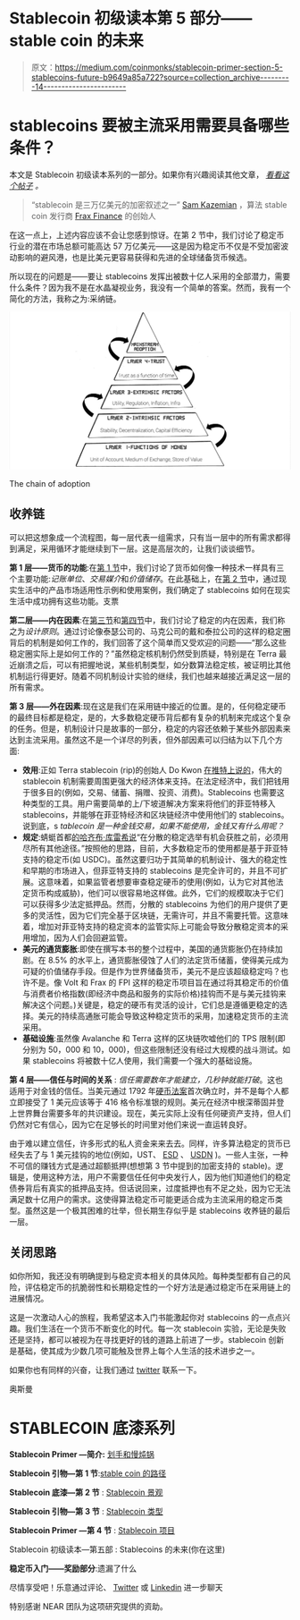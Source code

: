 # Stablecoin 初级读本第 5 部分——stable coin 的未来

> 原文：<https://medium.com/coinmonks/stablecoin-primer-section-5-stablecoins-future-b9649a85a722?source=collection_archive---------14----------------------->

# stablecoins 要被主流采用需要具备哪些条件？

本文是 Stablecoin 初级读本系列的一部分。如果你有兴趣阅读其他文章， [*看看这个帖子*](https://namsso.medium.com/stablecoin-primer-intro-54689d6fcdba) *。*

> “stablecoin 是三万亿美元的加密叙述之一” [Sam Kazemian](https://open.spotify.com/episode/4tmZGHhwLtQlHBLlweKMkq?si=4613c91700c644d6) ，算法 stable coin 发行商 [Frax Finance](https://frax.finance/) 的创始人

在这一点上，上述内容应该不会让您感到惊讶。在第 2 节中，我们讨论了稳定币行业的潜在市场总额可能高达 57 万亿美元——这是因为稳定币不仅是不受加密波动影响的避风港，也是比美元更容易获得和先进的全球储备货币候选。

所以现在的问题是——要让 stablecoins 发挥出被数十亿人采用的全部潜力，需要什么条件？因为我不是在水晶凝视业务，我没有一个简单的答案。然而，我有一个简化的方法，我称之为:采纳链。

![](img/b5ac0120a584233a2dd4e12fcb03b303.png)

The chain of adoption

## 收养链

可以把这想象成一个流程图，每一层代表一组需求，只有当一层中的所有需求都得到满足，采用循环才能继续到下一层。这是高层次的，让我们谈谈细节。

**第 1 层——货币的功能**:在[第 1 节](/coinmonks/stablecoin-primer-section-1-path-to-stablecoins-8bcdb39c73e1)中，我们讨论了货币如何像一种技术一样具有三个主要功能:*记账单位*、*交易媒介*和*价值储存*。在此基础上，在[第 2 节](/coinmonks/stablecoin-primer-section-2-stablecoin-landscape-132b27f7f2d3)中，通过现实生活中的产品市场适用性示例和使用案例，我们确定了 stablecoins 如何在现实生活中成功拥有这些功能。支票

**第二层——内在因素**:在[第三节](/coinmonks/stablecoin-primer-section-3-stablecoin-types-c416ce5f455f)和[第四节](/coinmonks/stablecoin-primer-section-4-stablecoin-projects-28b509624165)中，我们讨论了稳定的内在因素，我们称之为*设计原则*。通过讨论像泰瑟公司的、马克公司的戴和泰拉公司的这样的稳定圈背后的机制是如何工作的，我们回答了这个简单而又受欢迎的问题——“那么这些稳定圈实际上是如何工作的？”虽然稳定核机制仍然受到质疑，特别是在 Terra 最近崩溃之后，可以有把握地说，某些机制类型，如分数算法稳定核，被证明比其他机制运行得更好。随着不同机制设计实验的继续，我们也越来越接近满足这一层的所有需求。

**第 3 层——外在因素**:现在这是我们在采用链中接近的位置。是的，任何稳定硬币的最终目标都是稳定，是的，大多数稳定硬币背后都有复杂的机制来完成这个复杂的任务。但是，机制设计只是故事的一部分，稳定的内容还依赖于某些外部因素来达到主流采用。虽然这不是一个详尽的列表，但外部因素可以归结为以下几个方面:

*   **效用**:正如 Terra stablecoin (rip)的创始人 Do Kwon [在推特上说的](https://twitter.com/stablekwon/status/1405742215960219659)，伟大的 stablecoin 机制需要周围更强大的经济体来支持。在法定经济中，我们把钱用于很多目的(例如，交易、储蓄、捐赠、投资、消费)。Stablecoins 也需要这种类型的工具。用户需要简单的上/下坡道解决方案来将他们的菲亚特移入 stablecoins，并能够在菲亚特经济和区块链经济中使用他们的 stablecoins。说到底，s *tablecoin 是一种金钱交易，如果不能使用，金钱又有什么用呢？*
*   **规定**:蜻蜓首都[的哈齐布·库雷希说](/dragonfly-research/fighting-to-be-stable-the-evolution-of-stablecoins-aca81fb432f9)“在分散的稳定选举有机会获胜之前，必须用尽所有其他途径。”按照他的思路，目前，大多数稳定币的使用都是基于菲亚特支持的稳定币(如 USDC)。虽然这要归功于其简单的机制设计、强大的稳定性和早期的市场进入，但菲亚特支持的 stablecoins 是完全许可的，并且不可扩展。这意味着，如果监管者想要审查稳定硬币的使用(例如，认为它对其他法定货币构成威胁)，他们可以很容易地这样做。此外，它们的规模取决于它们可以获得多少法定抵押品。然而，分散的 stablecoins 为他们的用户提供了更多的灵活性，因为它们完全基于区块链，无需许可，并且不需要托管。这意味着，增加对菲亚特支持的稳定资本的监管实际上可能会导致分散稳定资本的采用增加，因为人们会回避监管。
*   **美元的通货膨胀**:即使在撰写本书的整个过程中，美国的通货膨胀仍在持续加剧。在 8.5% 的水平上，通货膨胀侵蚀了人们的法定货币储蓄，使得美元成为可疑的价值储存手段。但是作为世界储备货币，美元不是应该超级稳定吗？也许不是。像 Volt 和 Frax 的 FPI 这样的稳定币项目旨在通过将其稳定币的价值与消费者价格指数(即经济中商品和服务的实际价格)挂钩而不是与美元挂钩来解决这个问题。)关键是，稳定的硬币有灵活的设计，它们总是遵循更稳定的选择。美元的持续高通胀可能会导致这种稳定货币的采用，加速稳定货币的主流采用。
*   **基础设施**:虽然像 Avalanche 和 Terra 这样的区块链吹嘘他们的 TPS 限制(即分别为 50，000 和 10，000)，但这些限制还没有经过大规模的战斗测试。如果 stablecoins 将被数十亿人使用，我们需要一个强大的基础设施。

**第 4 层——信任与时间的关系** : *信任需要数年才能建立，几秒钟就能打破*。这也适用于对金钱的信任。当美元通过 1792 年[硬币法案](https://www.coindesk.com/tech/2021/07/06/the-quest-for-a-truly-decentralized-stablecoin/)首次确立时，并不是每个人都立即接受了 1 美元应该等于 416 格令标准银的规则。美元在经济中根深蒂固并登上世界舞台需要多年的共识建设。现在，美元实际上没有任何硬资产支持，但人们仍然对它有信心，因为它在足够长的时间里对他们来说一直运转良好。

由于难以建立信任，许多形式的私人资金来来去去。同样，许多算法稳定的货币已经失去了与 1 美元挂钩的地位(例如，UST、 [ESD](https://cointelegraph.com/news/algorithmic-stablecoins-aren-t-really-stable-but-can-the-concept-redeem-itself) 、 [USDN](https://www.yahoo.com/video/russia-ethereum-loses-stablecoin-peg-081857369.html) )。一些人主张，一种不可信的赚钱方式是通过超额抵押(想想第 3 节中提到的加密支持的 stable)。逻辑是，使用这种方法，用户不需要信任任何中央发行人，因为他们知道他们的稳定债券背后有真实的抵押品支持。但话说回来，过度抵押也有不足之处，因为它无法满足数十亿用户的需求。这使得算法稳定币可能更适合成为主流采用的稳定币类型。虽然这是一个极其困难的壮举，但长期生存似乎是 stablecoins 收养链的最后一层。

## **关闭思路**

如你所知，我还没有明确提到与稳定资本相关的具体风险。每种类型都有自己的风险，评估稳定币的抗脆弱性和长期稳定性的一个好方法是通过稳定币在采用链上的进展情况。

这是一次激动人心的旅程，我希望这本入门书能激起你对 stablecoins 的一点点兴趣。我们生活在一个货币不断变化的时代。每一次 stablecoin 实验，无论是失败还是坚持，都可以被视为在寻找更好的钱的道路上前进了一步。stablecoin 创新是基础，使其成为少数几项可能触及世界上每个人生活的技术进步之一。

如果你也有同样的兴奋，让我们通过 [twitter](https://twitter.com/_namsso_) 联系一下。

奥斯曼

# STABLECOIN 底漆系列

**Stablecoin Primer —简介:** [划手和慢炖锅](https://namsso.medium.com/stablecoin-primer-intro-54689d6fcdba)

**Stablecoin 引物—第 1 节**:[stable coin 的路径](/coinmonks/stablecoin-primer-section-1-path-to-stablecoins-8bcdb39c73e1)

**Stablecoin 底漆—第 2 节** : [Stablecoin 景观](/coinmonks/stablecoin-primer-section-2-stablecoin-landscape-132b27f7f2d3)

**Stablecoin 引物—第 3 节** : [Stablecoin 类型](/coinmonks/stablecoin-primer-section-3-stablecoin-types-c416ce5f455f)

**Stablecoin Primer —第 4 节** : [Stablecoin 项目](/coinmonks/stablecoin-primer-section-4-stablecoin-projects-28b509624165)

Stablecoin 初级读本—第五部 : Stablecoins 的未来(你在这里)

**稳定币入门——奖励部分**:遗漏了什么

尽情享受吧！乐意通过评论、 [Twitter](https://twitter.com/_namsso_) 或 [Linkedin](https://www.linkedin.com/in/osman-sarman/) 进一步聊天

特别感谢 NEAR 团队为这项研究提供的资助。